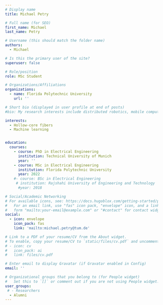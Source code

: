 ```yaml
---
# Display name
title: Michael Petry

# Full name (for SEO)
first_name: Michael
last_name: Petry

# Username (this should match the folder name)
authors:
  - Michael

# Is this the primary user of the site?
superuser: false

# Role/position
role: MSc Student

# Organizations/Affiliations
organizations:
  - name: Florida Polytechnic University
    url: ''

# Short bio (displayed in user profile at end of posts)
#bio: My research interests include distributed robotics, mobile computing and programmable matter.

interests:
  - Hollow-core fibers
  - Machine learning


education:
  courses:
    - course: PhD in Electrical Engineering
      institution: Technical University of Munich
      year: ''
    - course: MSc in Electrical Engineering
      institution: Florida Polytechnic University
      year: 2022
    #- course: BSc in Electrical Engineering
     # institution: Rajshahi University of Engineering and Technology
      #year: 2018

# Social/Academic Networking
# For available icons, see: https://docs.hugoblox.com/getting-started/page-builder/#icons
#   For an email link, use "fas" icon pack, "envelope" icon, and a link in the
#   form "mailto:your-email@example.com" or "#contact" for contact widget.
social:
  - icon: envelope
    icon_pack: fas
    link: 'mailto:michael.petry@tum.de'

# Link to a PDF of your resume/CV from the About widget.
# To enable, copy your resume/CV to `static/files/cv.pdf` and uncomment the lines below.
# - icon: cv
#   icon_pack: ai
#   link: files/cv.pdf

# Enter email to display Gravatar (if Gravatar enabled in Config)
email: ''

# Organizational groups that you belong to (for People widget)
#   Set this to `[]` or comment out if you are not using People widget.
user_groups:
 # - Researchers
  - Alumni
---
```

